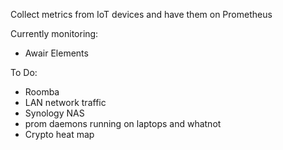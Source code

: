 Collect metrics from IoT devices and have them on Prometheus

Currently monitoring:

* Awair Elements


To Do:

* Roomba
* LAN network traffic
* Synology NAS
* prom daemons running on laptops and whatnot
* Crypto heat map
